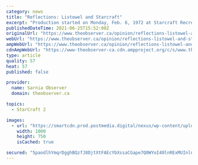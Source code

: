 ```yaml
---
category: news
title: "Reflections: Listowel and Starcraft"
excerpt: "Production started on Monday, Feb. 6, 1972 at Starcraft Recreational Products Limited’s new Canadian plant, part of the larger corporation based in Indiana. They would be producing a line of ..."
publishedDateTime: 2021-06-25T15:52:00Z
originalUrl: "https://www.theobserver.ca/opinion/reflections-listowel-and-starcraft"
webUrl: "https://www.theobserver.ca/opinion/reflections-listowel-and-starcraft"
ampWebUrl: "https://www.theobserver.ca/opinion/reflections-listowel-and-starcraft/wcm/e45ba035-0578-42a4-8fcc-f6dd29f1298f/amp/"
cdnAmpWebUrl: "https://www-theobserver-ca.cdn.ampproject.org/c/s/www.theobserver.ca/opinion/reflections-listowel-and-starcraft/wcm/e45ba035-0578-42a4-8fcc-f6dd29f1298f/amp/"
type: article
quality: 57
heat: 57
published: false

provider:
  name: Sarnia Observer
  domain: theobserver.ca

topics:
  - StarCraft 2

images:
  - url: "https://smartcdn.prod.postmedia.digital/nexus/wp-content/uploads/2021/06/sf.0626-sf-reflections.jpg"
    width: 1000
    height: 750
    isCached: true

secured: "5paodlhYmqrDgghBQzfJ8DjtXtFAEcYbXssaCGape7Q0WYoI40lnRExMUInln67CO0qrW4HCVjudeOJbRwSeZT+99tFUbCs+NnjXhG+j/9OBR6PQqR6JVZ57hMqG1cVct8xYxRDNrCXxSZio4bXq/qwEfdY2e250BDga1+BmOeal6L+KmLouINdrtz7NWnAkiRDu+SbhmmRjEEAsZ41Gui2HqkZWeg9jo6Zz5Dxn8CMgsHf9tzLNgW6Nbp6WcZjZLI8TuOGavzb2UeEOJlXM7KjacbQAZfaV40wSLhFP3g89v700eMP4JCANxHpMpNQGRb9FJgvBS/tIsyyl8wN+9QjAQYGf4oU7feUnux0wvYs=;LHF90u+khwe2Mt2mzcgzvw=="
---
```


